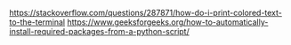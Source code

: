 https://stackoverflow.com/questions/287871/how-do-i-print-colored-text-to-the-terminal
https://www.geeksforgeeks.org/how-to-automatically-install-required-packages-from-a-python-script/
